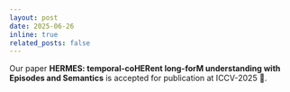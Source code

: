 ```yaml
---
layout: post
date: 2025-06-26
inline: true
related_posts: false
---
```


Our paper **HERMES: temporal-coHERent long-forM understanding with Episodes and Semantics** is accepted for publication at ICCV-2025 🚀.
